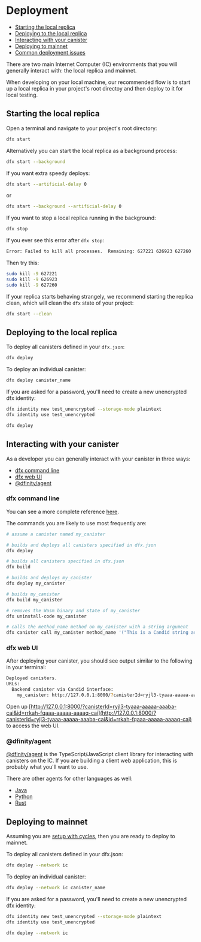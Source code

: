 # Deployment

-   [Starting the local replica](#starting-the-local-replica)
-   [Deploying to the local replica](#deploying-to-the-local-replica)
-   [Interacting with your canister](#interacting-with-your-canister)
-   [Deploying to mainnet](#deploying-to-mainnet)
-   [Common deployment issues](#common-deployment-issues)

There are two main Internet Computer (IC) environments that you will generally interact with: the local replica and mainnet.

When developing on your local machine, our recommended flow is to start up a local replica in your project's root directoy and then deploy to it for local testing.

## Starting the local replica

Open a terminal and navigate to your project's root directory:

```bash
dfx start
```

Alternatively you can start the local replica as a background process:

```bash
dfx start --background
```

If you want extra speedy deploys:

```bash
dfx start --artificial-delay 0
```

or

```bash
dfx start --background --artificial-delay 0
```

If you want to stop a local replica running in the background:

```bash
dfx stop
```

If you ever see this error after `dfx stop`:

```bash
Error: Failed to kill all processes.  Remaining: 627221 626923 627260
```

Then try this:

```bash
sudo kill -9 627221
sudo kill -9 626923
sudo kill -9 627260
```

If your replica starts behaving strangely, we recommend starting the replica clean, which will clean the `dfx` state of your project:

```bash
dfx start --clean
```

## Deploying to the local replica

To deploy all canisters defined in your `dfx.json`:

```bash
dfx deploy
```

To deploy an individual canister:

```bash
dfx deploy canister_name
```

If you are asked for a password, you'll need to create a new unencrypted dfx identity:

```bash
dfx identity new test_unencrypted --storage-mode plaintext
dfx identity use test_unencrypted

dfx deploy
```

## Interacting with your canister

As a developer you can generally interact with your canister in three ways:

-   [dfx command line](#dfx-command-line)
-   [dfx web UI](#dfx-web-ui)
-   [@dfinity/agent](#dfinityagent)

### dfx command line

You can see a more complete reference [here](https://internetcomputer.org/docs/current/references/cli-reference/).

The commands you are likely to use most frequently are:

```bash
# assume a canister named my_canister

# builds and deploys all canisters specified in dfx.json
dfx deploy

# builds all canisters specified in dfx.json
dfx build

# builds and deploys my_canister
dfx deploy my_canister

# builds my_canister
dfx build my_canister

# removes the Wasm binary and state of my_canister
dfx uninstall-code my_canister

# calls the method_name method on my_canister with a string argument
dfx canister call my_canister method_name '("This is a Candid string argument")'
```

### dfx web UI

After deploying your canister, you should see output similar to the following in your terminal:

```bash
Deployed canisters.
URLs:
  Backend canister via Candid interface:
    my_canister: http://127.0.0.1:8000/?canisterId=ryjl3-tyaaa-aaaaa-aaaba-cai&id=rrkah-fqaaa-aaaaa-aaaaq-cai
```

Open up [http://127.0.0.1:8000/?canisterId=ryjl3-tyaaa-aaaaa-aaaba-cai&id=rrkah-fqaaa-aaaaa-aaaaq-cai](http://127.0.0.1:8000/?canisterId=ryjl3-tyaaa-aaaaa-aaaba-cai&id=rrkah-fqaaa-aaaaa-aaaaq-cai) to access the web UI.

### @dfinity/agent

[@dfinity/agent](https://www.npmjs.com/package/@dfinity/agent) is the TypeScript/JavaScript client library for interacting with canisters on the IC. If you are building a client web application, this is probably what you'll want to use.

There are other agents for other languages as well:

-   [Java](https://github.com/ic4j/ic4j-agent)
-   [Python](https://github.com/rocklabs-io/ic-py)
-   [Rust](https://crates.io/crates/ic-agent)

## Deploying to mainnet

Assuming you are [setup with cycles](https://internetcomputer.org/docs/current/developer-docs/setup/cycles/), then you are ready to deploy to mainnet.

To deploy all canisters defined in your dfx.json:

```bash
dfx deploy --network ic
```

To deploy an individual canister:

```bash
dfx deploy --network ic canister_name
```

If you are asked for a password, you'll need to create a new unencrypted dfx identity:

```bash
dfx identity new test_unencrypted --storage-mode plaintext
dfx identity use test_unencrypted

dfx deploy --network ic
```
